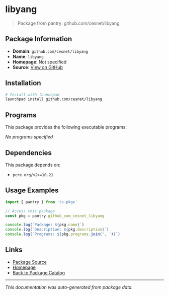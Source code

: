 # libyang

> Package from pantry: github.com/cesnet/libyang

## Package Information

- **Domain**: `github.com/cesnet/libyang`
- **Name**: `libyang`
- **Homepage**: Not specified
- **Source**: [View on GitHub](https://github.com/pkgxdev/pantry/tree/main/projects/github.com/cesnet/libyang/package.yml)

## Installation

```bash
# Install with launchpad
launchpad install github.com/cesnet/libyang
```

## Programs

This package provides the following executable programs:

*No programs specified*

## Dependencies

This package depends on:

- `pcre.org/v2>=10.21`

## Usage Examples

```typescript
import { pantry } from 'ts-pkgx'

// Access this package
const pkg = pantry.github_com_cesnet_libyang

console.log(`Package: ${pkg.name}`)
console.log(`Description: ${pkg.description}`)
console.log(`Programs: ${pkg.programs.join(', ')}`)
```

## Links

- [Package Source](https://github.com/pkgxdev/pantry/tree/main/projects/github.com/cesnet/libyang/package.yml)
- [Homepage](#)
- [Back to Package Catalog](../package-catalog.md)

---

*This documentation was auto-generated from package data.*
